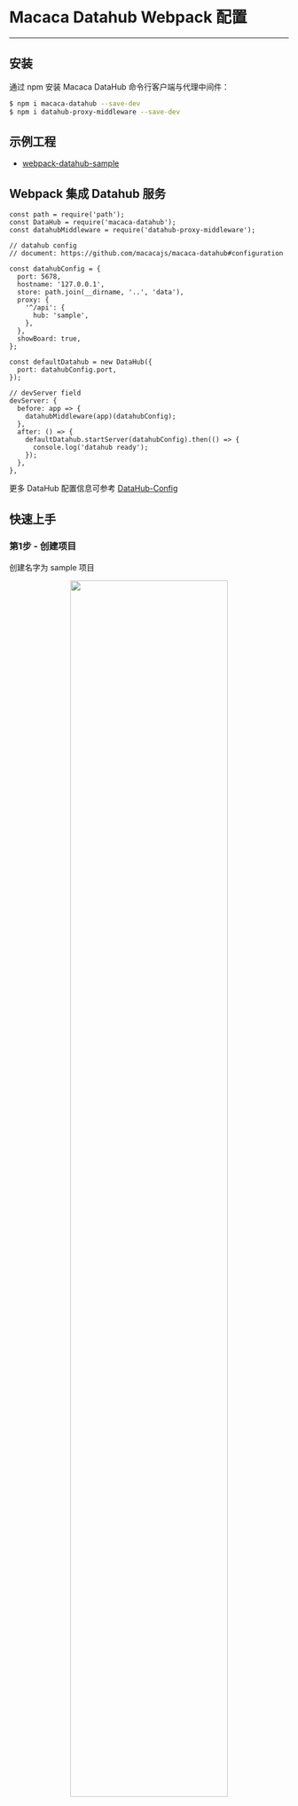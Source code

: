 # Macaca Datahub Webpack 配置

---

## 安装

通过 npm 安装 Macaca DataHub 命令行客户端与代理中间件：

```bash
$ npm i macaca-datahub --save-dev
$ npm i datahub-proxy-middleware --save-dev
```

## 示例工程

- [webpack-datahub-sample](//github.com/macaca-sample/webpack-datahub-sample)

## Webpack 集成 Datahub 服务

```
const path = require('path');
const DataHub = require('macaca-datahub');
const datahubMiddleware = require('datahub-proxy-middleware');

// datahub config
// document: https://github.com/macacajs/macaca-datahub#configuration

const datahubConfig = {
  port: 5678,
  hostname: '127.0.0.1',
  store: path.join(__dirname, '..', 'data'),
  proxy: {
    '^/api': {
      hub: 'sample',
    },
  },
  showBoard: true,
};

const defaultDatahub = new DataHub({
  port: datahubConfig.port,
});

// devServer field
devServer: {
  before: app => {
    datahubMiddleware(app)(datahubConfig);
  },
  after: () => {
    defaultDatahub.startServer(datahubConfig).then(() => {
      console.log('datahub ready');
    });
  },
},
```

更多 DataHub 配置信息可参考 [DataHub-Config](https://github.com/macacajs/macaca-datahub#configuration)

## 快速上手

### 第1步 - 创建项目

创建名字为 sample 项目

<div align="center">
  <img src="https://ws1.sinaimg.cn/large/796b664dgy1fuueeskabij21yg1bo43p.jpg" width="75%" />
</div>

### 第2步 - 添加接口

添加 test1 接口, 则对 `http://localhost:8080/api/test1` 请求 mock 数据

<div align="center">
  <img src="https://ws1.sinaimg.cn/large/796b664dgy1fuueesm0htj21xm1aidla.jpg" width="75%" />
</div>


### 第3步 - 接口构建

Rewrite Response, 接口响应状态及header进行设置, 如不进行特殊配置则返回 200 状态码

<div align="center">
  <img src="https://ws1.sinaimg.cn/large/796b664dgy1fuueesq1f2j21y21as45g.jpg" width="75%" />
</div>


场景管理, 新增场景即接口返回数据 Response, 可添加多个场景方便开发时进行快速切换

<div align="center">
  <img src="https://ws1.sinaimg.cn/large/796b664dgy1fuueesm7o3j21xw1asdl2.jpg" width="75%" />
</div>


代理模式, 如有代理场景需求, 配置代理模式

<div align="center">
  <img src="https://ws1.sinaimg.cn/large/796b664dgy1fuueesyt33j21y61ay463.jpg" width="75%" />
</div>

请求字段描述, JSON Schema 格式, 可选是否开启校验, 可选配

<div align="center">
  <img src="https://ws1.sinaimg.cn/large/796b664dgy1fuueesm12ej21y01aqtew.jpg" width="75%" />
</div>

响应字段描述, JSON Schema 格式, 可选是否开启校验, 根据场景数据自动生成

<div align="center">
  <img src="https://ws1.sinaimg.cn/large/796b664dgy1fuueesmb50j21xe1bqq94.jpg" width="75%" />
</div>

### 第4步 - 生成接口文档

接口文档, 根据接口构建信息自动生成

<div align="center">
  <img src="https://ws1.sinaimg.cn/large/796b664dgy1fuueet04ehj21yk1b4gst.jpg" width="75%" />
</div>

### 第5步 - 应用

具体代码参照示例项目[webpack-datahub-sample](//github.com/macaca-sample/webpack-datahub-sample)

```js
var request = new XMLHttpRequest();
request.open('GET', '/api/test1', true);

request.onreadystatechange = function() {
  if (this.readyState === 4) {
    if (this.status >= 200 && this.status < 400) {
      var json = JSON.parse(this.responseText);
      document.querySelector('#value').innerHTML = json.data;
    } else {}
  }
};

request.send();
```

请求结果, 如页面中显示对 `http://localhost:8080/api/test1` 请求结果为上述步骤 mock 数据 default data

<div align="center">
  <img src="https://ws1.sinaimg.cn/large/796b664dgy1fuugd10nbyj21t21amq9p.jpg" width="75%" />
</div>


### 第6步 - 查看实时快照

对 mock 数据进行请求后可在实时快照中找到对应历史请求信息

<div align="center">
  <img src="https://ws1.sinaimg.cn/large/796b664dgy1fuuewr0rmyj21xu1aytet.jpg" width="75%" />
</div>
